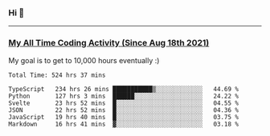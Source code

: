 ### Hi 🙂

---

### <a href="https://wakatime.com/@Eroxl">My All Time Coding Activity (Since Aug 18th 2021)</a>
My goal is to get to 10,000 hours eventually :)
<!--START_SECTION:waka-->

```text
Total Time: 524 hrs 37 mins

TypeScript   234 hrs 26 mins ███████████▒░░░░░░░░░░░░░   44.69 %
Python       127 hrs 3 mins  ██████░░░░░░░░░░░░░░░░░░░   24.22 %
Svelte       23 hrs 52 mins  █░░░░░░░░░░░░░░░░░░░░░░░░   04.55 %
JSON         22 hrs 52 mins  █░░░░░░░░░░░░░░░░░░░░░░░░   04.36 %
JavaScript   19 hrs 40 mins  █░░░░░░░░░░░░░░░░░░░░░░░░   03.75 %
Markdown     16 hrs 41 mins  ▓░░░░░░░░░░░░░░░░░░░░░░░░   03.18 %
```

<!--END_SECTION:waka-->
